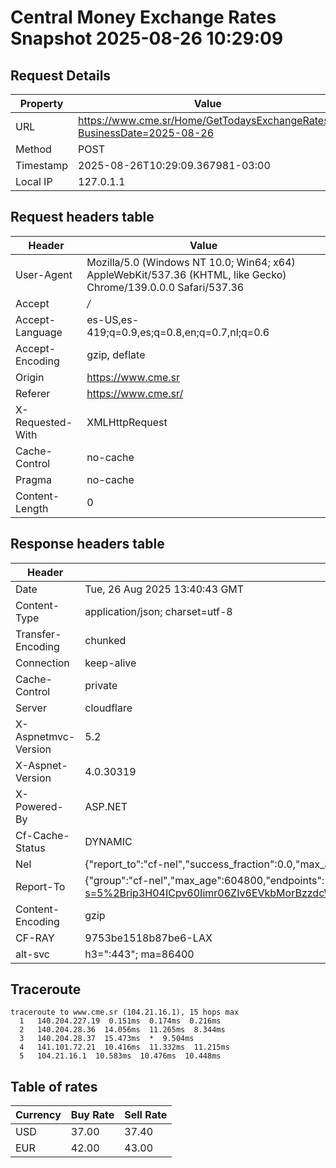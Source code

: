 # Central Money Exchange Rates Snapshot 2025-08-26 10:29:09
## Request Details

| Property | Value |
|----------|-------|
| URL | https://www.cme.sr/Home/GetTodaysExchangeRates/?BusinessDate=2025-08-26 |
| Method | POST |
| Timestamp | 2025-08-26T10:29:09.367981-03:00 |
| Local IP | 127.0.1.1 |
    
## Request headers table

| Header | Value |
|--------|-------|
| User-Agent | Mozilla/5.0 (Windows NT 10.0; Win64; x64) AppleWebKit/537.36 (KHTML, like Gecko) Chrome/139.0.0.0 Safari/537.36 |
| Accept | */* |
| Accept-Language | es-US,es-419;q=0.9,es;q=0.8,en;q=0.7,nl;q=0.6 |
| Accept-Encoding | gzip, deflate |
| Origin | https://www.cme.sr |
| Referer | https://www.cme.sr/ |
| X-Requested-With | XMLHttpRequest |
| Cache-Control | no-cache |
| Pragma | no-cache |
| Content-Length | 0 |

    
## Response headers table
| Header | Value |
|--------|-------|
| Date | Tue, 26 Aug 2025 13:40:43 GMT |
| Content-Type | application/json; charset=utf-8 |
| Transfer-Encoding | chunked |
| Connection | keep-alive |
| Cache-Control | private |
| Server | cloudflare |
| X-Aspnetmvc-Version | 5.2 |
| X-Aspnet-Version | 4.0.30319 |
| X-Powered-By | ASP.NET |
| Cf-Cache-Status | DYNAMIC |
| Nel | {"report_to":"cf-nel","success_fraction":0.0,"max_age":604800} |
| Report-To | {"group":"cf-nel","max_age":604800,"endpoints":[{"url":"https://a.nel.cloudflare.com/report/v4?s=5%2Brip3H04ICpv60Iimr06ZIv6EVkbMorBzzdcWoztRUCxMXS09S6bz70hY%2BpPeyUD6MVBYwAOsDeq2RBSVwLF63e9dPIxP61gJI%3D"}]} |
| Content-Encoding | gzip |
| CF-RAY | 9753be1518b87be6-LAX |
| alt-svc | h3=":443"; ma=86400 |

## Traceroute 

```
traceroute to www.cme.sr (104.21.16.1), 15 hops max
  1   140.204.227.19  0.151ms  0.174ms  0.216ms 
  2   140.204.28.36  14.056ms  11.265ms  8.344ms 
  3   140.204.28.37  15.473ms  *  9.504ms 
  4   141.101.72.21  10.416ms  11.332ms  11.215ms 
  5   104.21.16.1  10.583ms  10.476ms  10.448ms 

```


## Table of rates

| Currency | Buy Rate | Sell Rate |
|----------|----------|-----------|
| USD | 37.00 | 37.40 |
| EUR | 42.00 | 43.00 |
